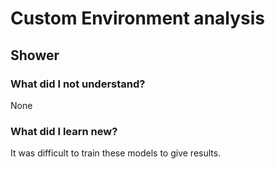 # Custom Environment analysis
## Shower 
### What did I not understand?
None
### What did I learn new?
It was difficult to train these models to give results.